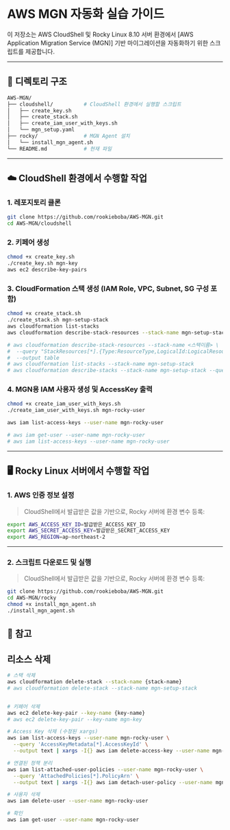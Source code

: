 # AWS MGN 자동화 실습 가이드

이 저장소는 AWS CloudShell 및 Rocky Linux 8.10 서버 환경에서 [AWS Application Migration Service (MGN)] 기반 마이그레이션을 자동화하기 위한 스크립트를 제공합니다.

---

## 📁 디렉토리 구조

```bash
AWS-MGN/
├── cloudshell/          # CloudShell 환경에서 실행할 스크립트
│   ├── create_key.sh
│   ├── create_stack.sh
│   ├── create_iam_user_with_keys.sh
│   └── mgn_setup.yaml
├── rocky/               # MGN Agent 설치
│   └── install_mgn_agent.sh
└── README.md            # 현재 파일
```

---

## ☁️ CloudShell 환경에서 수행할 작업

### 1. 레포지토리 클론
```bash
git clone https://github.com/rookieboba/AWS-MGN.git
cd AWS-MGN/cloudshell
```

### 2. 키페어 생성
```bash
chmod +x create_key.sh
./create_key.sh mgn-key
aws ec2 describe-key-pairs
```

### 3. CloudFormation 스택 생성 (IAM Role, VPC, Subnet, SG 구성 포함)
```bash
chmod +x create_stack.sh
./create_stack.sh mgn-setup-stack
aws cloudformation list-stacks
aws cloudformation describe-stack-resources --stack-name mgn-setup-stack  --query "StackResources[*].{Type:ResourceType,LogicalId:LogicalResourceId,Status:ResourceStatus}"   --output table

# aws cloudformation describe-stack-resources --stack-name <스택이름> \
#  --query "StackResources[*].{Type:ResourceType,LogicalId:LogicalResourceId,Status:ResourceStatus}" \
#  --output table
# aws cloudformation list-stacks --stack-name mgn-setup-stack
# aws cloudformation describe-stacks --stack-name mgn-setup-stack --query "Stacks[0].StackStatus" --output text
```

### 4. MGN용 IAM 사용자 생성 및 AccessKey 출력
```bash
chmod +x create_iam_user_with_keys.sh
./create_iam_user_with_keys.sh mgn-rocky-user

aws iam list-access-keys --user-name mgn-rocky-user

# aws iam get-user --user-name mgn-rocky-user
# aws iam list-access-keys --user-name mgn-rocky-user
```

---


## 🖥️ Rocky Linux 서버에서 수행할 작업

### 1. AWS 인증 정보 설정
> CloudShell에서 발급받은 값을 기반으로, Rocky 서버에 환경 변수 등록:

```bash
export AWS_ACCESS_KEY_ID=발급받은_ACCESS_KEY_ID
export AWS_SECRET_ACCESS_KEY=발급받은_SECRET_ACCESS_KEY
export AWS_REGION=ap-northeast-2
```

---

### 2. 스크립트 다운로드 및 실행
> CloudShell에서 발급받은 값을 기반으로, Rocky 서버에 환경 변수 등록:

```bash
git clone https://github.com/rookieboba/AWS-MGN.git
cd AWS-MGN/rocky
chmod +x install_mgn_agent.sh
./install_mgn_agent.sh

```

## 🔗 참고

## 리소스 삭제

```bash
# 스택 삭제
aws cloudformation delete-stack --stack-name {stack-name}
# aws cloudformation delete-stack --stack-name mgn-setup-stack


# 키페어 삭제
aws ec2 delete-key-pair --key-name {key-name}
# aws ec2 delete-key-pair --key-name mgn-key

# Access Key 삭제 (수정된 xargs)
aws iam list-access-keys --user-name mgn-rocky-user \
  --query 'AccessKeyMetadata[*].AccessKeyId' \
  --output text | xargs -I{} aws iam delete-access-key --user-name mgn-rocky-user --access-key-id {}

# 연결된 정책 분리
aws iam list-attached-user-policies --user-name mgn-rocky-user \
  --query 'AttachedPolicies[*].PolicyArn' \
  --output text | xargs -I{} aws iam detach-user-policy --user-name mgn-rocky-user --policy-arn {}

# 사용자 삭제
aws iam delete-user --user-name mgn-rocky-user

# 확인
aws iam get-user --user-name mgn-rocky-user
```


